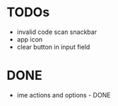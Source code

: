 # TODOs
- invalid code scan snackbar
- app icon
- clear button in input field

# DONE
- ime actions and options - DONE
